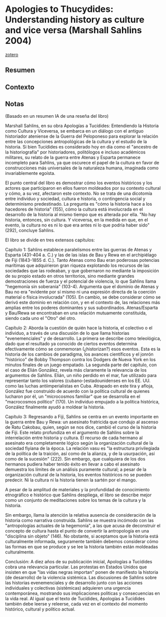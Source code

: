 # Apologies to Thucydides: Understanding history as culture and vice versa (Marshall Sahlins 2004)

[zotero](zotero://select/items/@sahlins2004)

## Resumen

## Contexto

## Notas

<!--El libro se estructura en-->

<!--Estructura conceptual:-->

<!--Argumentos generales:-->

(Basado en un resumen IA de una reseña del libro)

Marshall Sahlins, en su obra Apologías a Tucídides: Entendiendo la Historia como Cultura y Viceversa, se embarca en un diálogo con el antiguo historiador ateniense de la Guerra del Peloponeso para explorar la relación entre las concepciones antropológicas de la cultura y el estudio de la historia. Si bien Tucídides es considerado hoy en día como el "ancestro de la historiografía" por historiadores, politólogos e incluso académicos militares, su relato de la guerra entre Atenas y Esparta permanece incompleto para Sahlins, ya que oscurece el papel de la cultura en favor de construcciones más universales de la naturaleza humana, imaginada como invariablemente egoísta.

El punto central del libro es demostrar cómo los eventos históricos y los actores que participaron en ellos fueron moldeados por su contexto cultural y cómo, a su vez, afectaron este contexto. No se trata de una dicotomía entre individuo y sociedad, cultura e historia, o contingencia social y determinismo predestinado. La pregunta es "cómo la historia hace a los hacedores de historia" (155), cómo la cultura está involucrada en el desarrollo de la historia al mismo tiempo que es alterada por ella. "No hay historia, entonces, sin cultura. Y viceversa, en la medida en que, en el evento, la cultura no es ni lo que era antes ni lo que podría haber sido" (292), concluye Sahlins.

El libro se divide en tres extensos capítulos:

Capítulo 1: Sahlins establece paralelismos entre las guerras de Atenas y Esparta (431-404 a. C.) y las de las islas de Bau y Rewa en el archipiélago de Fiji (1843-1855 d. C.). Tanto Atenas como Bau eran poderosas potencias marítimas que adquirieron gran riqueza explotando los recursos de las sociedades que las rodeaban, y que gobernaron no mediante la imposición de su propio estado en otros territorios, sino mediante grandes demostraciones de fuerza y ​​el potencial de violencia, lo que Sahlins llama "hegemonía sin soberanía" (103-4). Argumenta que el dominio de Atenas y Bau no era "evidente por sí mismo ni una expresión directa de la coerción material o física involucrada" (105). En cambio, se debe considerar cómo se derivó este dominio en relación con, y en el contexto de, las relaciones más amplias entre los poderes dominantes y sus subordinados. Atenas/Esparta y Bau/Rewa se encontraban en una relación mutuamente constituida, siendo cada uno el "Otro" del otro.

Capítulo 2: Aborda la cuestión de quién hace la historia, el colectivo o el individuo, a través de una discusión de lo que llama historias "evenemenciales" y de desarrollo. La primera se describe como teleológica, dado que el resultado ya conocido de ciertos eventos determina efectivamente cómo se conmemoran (¿historizan?) esos eventos. Esta es la historia de los cambios de paradigma, los avances científicos y el jonrón "histórico" de Bobby Thompson contra los Dodgers de Nueva York en los minutos finales de un juego empatado. La segunda parte del capítulo, con el caso de Elián González, revela más claramente la relevancia de los argumentos de Sahlins. Elián, un niño perdido en el mar, fue utilizado para representar tanto los valores (cubano-)estadounidenses en los EE. UU. como las luchas antiimperialistas en Cuba. Atrapado en este tira y afloja, González fue construido de acuerdo con la política cultural de quienes lucharon por él, un "microcosmos familiar" que se desarrolla en el "macrocosmos político" (170). Un individuo empujado a la política histórica, González finalmente ayudó a moldear la historia.

Capítulo 3: Regresando a Fiji, Sahlins se centra en un evento importante en la guerra entre Bau y Rewa: un asesinato fratricida que condujo al ascenso de Ratu Cakobau, quien, según se nos dice, cambió el curso de la historia de Fiji. Este relato profundiza en el argumento de Sahlins sobre la interrelación entre historia y cultura. El recurso de cada hermano al asesinato era completamente lógico según la organización cultural de la sociedad fiyiana de la época. La relación vasu es "la estructura privilegiada de la política de la traición, así como de la alianza, y de la usurpación, así como de la sucesión" (222). Sin embargo, que cualquiera de los dos hermanos pudiera haber tenido éxito en llevar a cabo el asesinato demuestra los límites de un análisis puramente cultural; a pesar de la organización cultural de la historia, los eventos históricos no se pueden predecir. Ni la cultura ni la historia tienen la sartén por el mango.

A pesar de la amplitud de materiales y la profundidad de conocimiento etnográfico e histórico que Sahlins despliega, el libro se describe mejor como un conjunto de meditaciones sobre los temas de la cultura y la historia.

Sin embargo, llama la atención la relativa ausencia de consideración de la historia como narrativa construida. Sahlins se muestra incómodo con las "antropologías actuales de la hegemonía", a las que acusa de deconstruir el concepto de cultura hasta el punto de convertir la antropología en una "disciplina sin objeto" (146). No obstante, si aceptamos que la historia está culturalmente informada, seguramente también debemos considerar cómo las formas en que se produce y se lee la historia también están moldeadas culturalmente.

Conclusión: A diez años de su publicación inicial, Apologías a Tucídides cobra una relevancia particular. Las protestas en Estados Unidos que insisten en que "las vidas negras importan" ponen de manifiesto la historia (de desarrollo) de la violencia sistémica. Las discusiones de Sahlins sobre las historias evenemenciales y de desarrollo junto con las acciones individuales y colectivas (sistémicas) adquieren una urgencia contemporánea, mostrando sus implicaciones políticas y consecuencias en la vida real. Al igual que el texto de Tucídides, Apologías a Tucídides también debe leerse y releerse, cada vez en el contexto del momento histórico, cultural y político actual.
